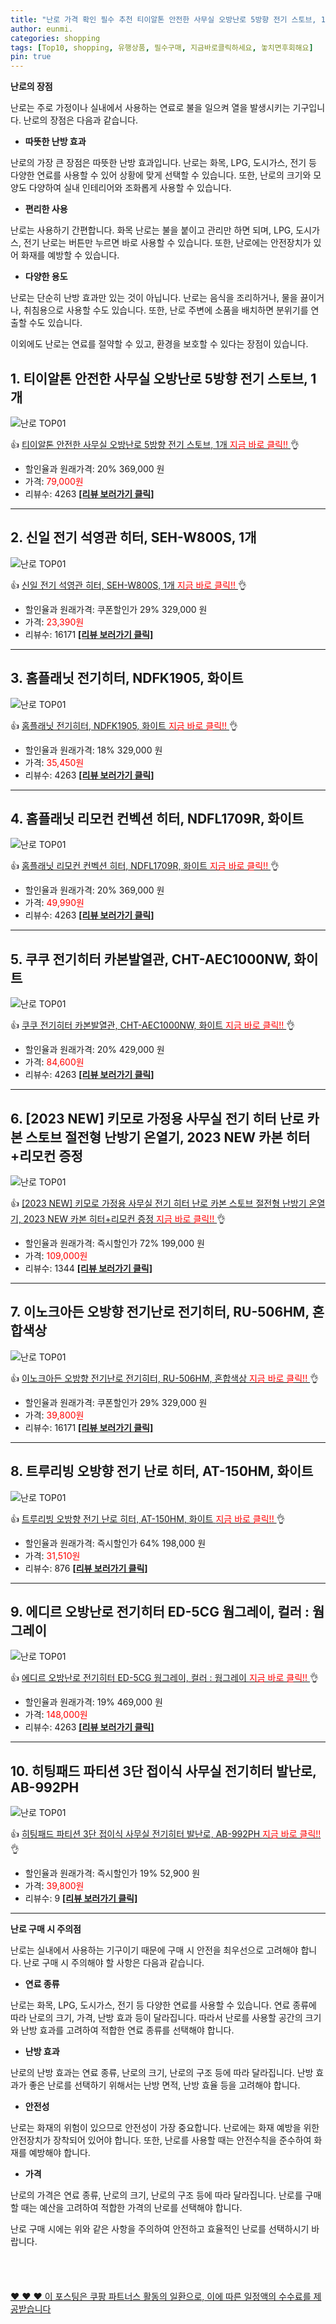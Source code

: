 ```yaml
---
title: "난로 가격 확인 필수 추천 티이알톤 안전한 사무실 오방난로 5방향 전기 스토브, 1개 비교 장점 구매가이드"
author: eunmi.
categories: shopping
tags: [Top10, shopping, 유행상품, 필수구매, 지금바로클릭하세요, 놓치면후회해요]
pin: true
---
```

**난로의 장점**

난로는 주로 가정이나 실내에서 사용하는 연료로 불을 일으켜 열을 발생시키는 기구입니다. 난로의 장점은 다음과 같습니다.

* **따뜻한 난방 효과**

난로의 가장 큰 장점은 따뜻한 난방 효과입니다. 난로는 화목, LPG, 도시가스, 전기 등 다양한 연료를 사용할 수 있어 상황에 맞게 선택할 수 있습니다. 또한, 난로의 크기와 모양도 다양하여 실내 인테리어와 조화롭게 사용할 수 있습니다.

* **편리한 사용**

난로는 사용하기 간편합니다. 화목 난로는 불을 붙이고 관리만 하면 되며, LPG, 도시가스, 전기 난로는 버튼만 누르면 바로 사용할 수 있습니다. 또한, 난로에는 안전장치가 있어 화재를 예방할 수 있습니다.

* **다양한 용도**

난로는 단순히 난방 효과만 있는 것이 아닙니다. 난로는 음식을 조리하거나, 물을 끓이거나, 취침용으로 사용할 수도 있습니다. 또한, 난로 주변에 소품을 배치하면 분위기를 연출할 수도 있습니다.

이외에도 난로는 연료를 절약할 수 있고, 환경을 보호할 수 있다는 장점이 있습니다.

   

## 1. 티이알톤 안전한 사무실 오방난로 5방향 전기 스토브, 1개

![난로 TOP01](https://thumbnail10.coupangcdn.com/thumbnails/remote/230x230ex/image/vendor_inventory/dfcc/28654958333aa30c71978b1f96cf81f264fd07f8b75eff73fa845684bec7.jpg)


👍 [티이알톤 안전한 사무실 오방난로 5방향 전기 스토브, 1개 <font color=red> 지금 바로 클릭!! </font> ](https://link.coupang.com/re/AFFSDP?lptag=AF3617701&subid=GithubCoopas&pageKey=7567978980&traceid=V0-153&itemId=19952225951&vendorItemId=87051162471) 👌 


- 할인율과 원래가격: 20%  369,000   원
- 가격: <span style='color:red'>79,000원</span>
- 리뷰수: 4263  [**[리뷰 보러가기 클릭]**](https://link.coupang.com/re/AFFSDP?lptag=AF3617701&subid=GithubCoopas&pageKey=7567978980&traceid=V0-153&itemId=19952225951&vendorItemId=87051162471)

---


   

## 2. 신일 전기 석영관 히터, SEH-W800S, 1개

![난로 TOP01](https://thumbnail6.coupangcdn.com/thumbnails/remote/230x230ex/image/retail/images/471766336271512-f02e7e35-9d7f-4c09-b490-9cd86988e711.jpg)


👍 [신일 전기 석영관 히터, SEH-W800S, 1개 <font color=red> 지금 바로 클릭!! </font> ](https://link.coupang.com/re/AFFSDP?lptag=AF3617701&subid=GithubCoopas&pageKey=804166&traceid=V0-153&itemId=3128965&vendorItemId=3003564160) 👌 


- 할인율과 원래가격: 쿠폰할인가 29%  329,000   원
- 가격: <span style='color:red'>23,390원</span>
- 리뷰수: 16171  [**[리뷰 보러가기 클릭]**](https://link.coupang.com/re/AFFSDP?lptag=AF3617701&subid=GithubCoopas&pageKey=804166&traceid=V0-153&itemId=3128965&vendorItemId=3003564160)

---


   

## 3. 홈플래닛 전기히터, NDFK1905, 화이트

![난로 TOP01](https://thumbnail7.coupangcdn.com/thumbnails/remote/230x230ex/image/retail/images/2915110721158978-3262273a-24cf-4ad7-aeea-4c8b1ae11f22.jpg)


👍 [홈플래닛 전기히터, NDFK1905, 화이트 <font color=red> 지금 바로 클릭!! </font> ](https://link.coupang.com/re/AFFSDP?lptag=AF3617701&subid=GithubCoopas&pageKey=5885162592&traceid=V0-153&itemId=10333011832&vendorItemId=77615227010) 👌 


- 할인율과 원래가격: 18%  329,000   원
- 가격: <span style='color:red'>35,450원</span>
- 리뷰수: 4263  [**[리뷰 보러가기 클릭]**](https://link.coupang.com/re/AFFSDP?lptag=AF3617701&subid=GithubCoopas&pageKey=5885162592&traceid=V0-153&itemId=10333011832&vendorItemId=77615227010)

---


   

## 4. 홈플래닛 리모컨 컨벡션 히터, NDFL1709R, 화이트

![난로 TOP01](https://thumbnail7.coupangcdn.com/thumbnails/remote/230x230ex/image/retail/images/4263455229786188-38839181-a2b0-4095-b618-d1aa9b743c9d.jpg)


👍 [홈플래닛 리모컨 컨벡션 히터, NDFL1709R, 화이트 <font color=red> 지금 바로 클릭!! </font> ](https://link.coupang.com/re/AFFSDP?lptag=AF3617701&subid=GithubCoopas&pageKey=6079713270&traceid=V0-153&itemId=11263804258&vendorItemId=78540732876) 👌 


- 할인율과 원래가격: 20%  369,000   원
- 가격: <span style='color:red'>49,990원</span>
- 리뷰수: 4263  [**[리뷰 보러가기 클릭]**](https://link.coupang.com/re/AFFSDP?lptag=AF3617701&subid=GithubCoopas&pageKey=6079713270&traceid=V0-153&itemId=11263804258&vendorItemId=78540732876)

---


   

## 5. 쿠쿠 전기히터 카본발열관, CHT-AEC1000NW, 화이트

![난로 TOP01](https://thumbnail8.coupangcdn.com/thumbnails/remote/230x230ex/image/retail/images/2022/11/25/14/6/11fc17d4-eb9f-49cb-af16-f595d33fdab1.jpg)


👍 [쿠쿠 전기히터 카본발열관, CHT-AEC1000NW, 화이트 <font color=red> 지금 바로 클릭!! </font> ](https://link.coupang.com/re/AFFSDP?lptag=AF3617701&subid=GithubCoopas&pageKey=6947689660&traceid=V0-153&itemId=16868859595&vendorItemId=84047528747) 👌 


- 할인율과 원래가격: 20%  429,000   원
- 가격: <span style='color:red'>84,600원</span>
- 리뷰수: 4263  [**[리뷰 보러가기 클릭]**](https://link.coupang.com/re/AFFSDP?lptag=AF3617701&subid=GithubCoopas&pageKey=6947689660&traceid=V0-153&itemId=16868859595&vendorItemId=84047528747)

---


   

## 6. [2023 NEW] 키모로 가정용 사무실 전기 히터 난로 카본 스토브 절전형 난방기 온열기, 2023 NEW 카본 히터+리모컨 증정

![난로 TOP01](https://thumbnail7.coupangcdn.com/thumbnails/remote/230x230ex/image/vendor_inventory/7da6/4f9f069781fc37605a1cc0017d0a2a66d9c2ee98ece71e678a0ae7d9390e.jpg)


👍 [[2023 NEW] 키모로 가정용 사무실 전기 히터 난로 카본 스토브 절전형 난방기 온열기, 2023 NEW 카본 히터+리모컨 증정 <font color=red> 지금 바로 클릭!! </font> ](https://link.coupang.com/re/AFFSDP?lptag=AF3617701&subid=GithubCoopas&pageKey=7648330514&traceid=V0-153&itemId=20343203242&vendorItemId=83791216531) 👌 


- 할인율과 원래가격: 즉시할인가 72%  199,000   원
- 가격: <span style='color:red'>109,000원</span>
- 리뷰수: 1344  [**[리뷰 보러가기 클릭]**](https://link.coupang.com/re/AFFSDP?lptag=AF3617701&subid=GithubCoopas&pageKey=7648330514&traceid=V0-153&itemId=20343203242&vendorItemId=83791216531)

---


   

## 7. 이노크아든 오방향 전기난로 전기히터, RU-506HM, 혼합색상

![난로 TOP01](https://thumbnail9.coupangcdn.com/thumbnails/remote/230x230ex/image/retail/images/2969385530153570-05e1fcde-47a6-4c5d-b03b-13e82cb140cc.jpg)


👍 [이노크아든 오방향 전기난로 전기히터, RU-506HM, 혼합색상 <font color=red> 지금 바로 클릭!! </font> ](https://link.coupang.com/re/AFFSDP?lptag=AF3617701&subid=GithubCoopas&pageKey=1316618258&traceid=V0-153&itemId=2335704190&vendorItemId=70332340967) 👌 


- 할인율과 원래가격: 쿠폰할인가 29%  329,000   원
- 가격: <span style='color:red'>39,800원</span>
- 리뷰수: 16171  [**[리뷰 보러가기 클릭]**](https://link.coupang.com/re/AFFSDP?lptag=AF3617701&subid=GithubCoopas&pageKey=1316618258&traceid=V0-153&itemId=2335704190&vendorItemId=70332340967)

---


   

## 8. 트루리빙 오방향 전기 난로 히터, AT-150HM, 화이트

![난로 TOP01](https://thumbnail7.coupangcdn.com/thumbnails/remote/230x230ex/image/vendor_inventory/fec7/86aa37e6c2391a9203f3bdd5d352d2e3f149b5de0727eacb3f89b3679be7.jpg)


👍 [트루리빙 오방향 전기 난로 히터, AT-150HM, 화이트 <font color=red> 지금 바로 클릭!! </font> ](https://link.coupang.com/re/AFFSDP?lptag=AF3617701&subid=GithubCoopas&pageKey=6172897598&traceid=V0-153&itemId=12061734203&vendorItemId=81918405952) 👌 


- 할인율과 원래가격: 즉시할인가 64%  198,000   원
- 가격: <span style='color:red'>31,510원</span>
- 리뷰수: 876  [**[리뷰 보러가기 클릭]**](https://link.coupang.com/re/AFFSDP?lptag=AF3617701&subid=GithubCoopas&pageKey=6172897598&traceid=V0-153&itemId=12061734203&vendorItemId=81918405952)

---


   

## 9. 에디르 오방난로 전기히터 ED-5CG 웜그레이, 컬러 : 웜그레이

![난로 TOP01](https://thumbnail8.coupangcdn.com/thumbnails/remote/230x230ex/image/vendor_inventory/166f/7938a77c40c0702da6072f4624310eb0b3673915a6b4d137b546d4356c5d.jpg)


👍 [에디르 오방난로 전기히터 ED-5CG 웜그레이, 컬러 : 웜그레이 <font color=red> 지금 바로 클릭!! </font> ](https://link.coupang.com/re/AFFSDP?lptag=AF3617701&subid=GithubCoopas&pageKey=7648259389&traceid=V0-153&itemId=20342835524&vendorItemId=87441012836) 👌 


- 할인율과 원래가격: 19%  469,000   원
- 가격: <span style='color:red'>148,000원</span>
- 리뷰수: 4263  [**[리뷰 보러가기 클릭]**](https://link.coupang.com/re/AFFSDP?lptag=AF3617701&subid=GithubCoopas&pageKey=7648259389&traceid=V0-153&itemId=20342835524&vendorItemId=87441012836)

---


   

## 10. 히팅패드 파티션 3단 접이식 사무실 전기히터 발난로, AB-992PH

![난로 TOP01](https://thumbnail10.coupangcdn.com/thumbnails/remote/230x230ex/image/vendor_inventory/acc9/9d5ddf4123a023b980883696a64f2b30e0b742c0656318f4e6feaea2be8d.jpg)


👍 [히팅패드 파티션 3단 접이식 사무실 전기히터 발난로, AB-992PH <font color=red> 지금 바로 클릭!! </font> ](https://link.coupang.com/re/AFFSDP?lptag=AF3617701&subid=GithubCoopas&pageKey=6774858421&traceid=V0-153&itemId=15916553673&vendorItemId=83123971836) 👌 


- 할인율과 원래가격: 즉시할인가 19%  52,900   원
- 가격: <span style='color:red'>39,800원</span>
- 리뷰수: 9  [**[리뷰 보러가기 클릭]**](https://link.coupang.com/re/AFFSDP?lptag=AF3617701&subid=GithubCoopas&pageKey=6774858421&traceid=V0-153&itemId=15916553673&vendorItemId=83123971836)

---
**난로 구매 시 주의점**

난로는 실내에서 사용하는 기구이기 때문에 구매 시 안전을 최우선으로 고려해야 합니다. 난로 구매 시 주의해야 할 사항은 다음과 같습니다.

* **연료 종류**

난로는 화목, LPG, 도시가스, 전기 등 다양한 연료를 사용할 수 있습니다. 연료 종류에 따라 난로의 크기, 가격, 난방 효과 등이 달라집니다. 따라서 난로를 사용할 공간의 크기와 난방 효과를 고려하여 적합한 연료 종류를 선택해야 합니다.

* **난방 효과**

난로의 난방 효과는 연료 종류, 난로의 크기, 난로의 구조 등에 따라 달라집니다. 난방 효과가 좋은 난로를 선택하기 위해서는 난방 면적, 난방 효율 등을 고려해야 합니다.

* **안전성**

난로는 화재의 위험이 있으므로 안전성이 가장 중요합니다. 난로에는 화재 예방을 위한 안전장치가 장착되어 있어야 합니다. 또한, 난로를 사용할 때는 안전수칙을 준수하여 화재를 예방해야 합니다.

* **가격**

난로의 가격은 연료 종류, 난로의 크기, 난로의 구조 등에 따라 달라집니다. 난로를 구매할 때는 예산을 고려하여 적합한 가격의 난로를 선택해야 합니다.

난로 구매 시에는 위와 같은 사항을 주의하여 안전하고 효율적인 난로를 선택하시기 바랍니다.<br><br><br><br><br> [ ❤ ❤ ❤ 이 포스팅은 쿠팡 파트너스 활동의 일환으로, 이에 따른 일정액의 수수료를 제공받습니다](https://link.coupang.com/a/bcEFyh)